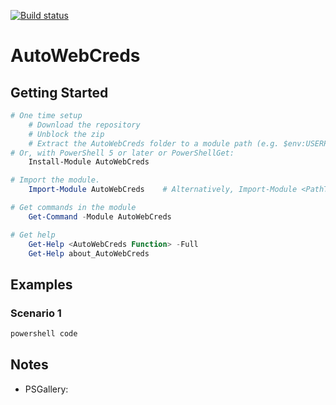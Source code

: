 [![Build status](https://ci.appveyor.com/api/projects/status/github/pldmgg/=master&svg=true)](https://ci.appveyor.com/project/pldmgg/sudo/branch/master)


# AutoWebCreds
<Synopsis>

## Getting Started

```powershell
# One time setup
    # Download the repository
    # Unblock the zip
    # Extract the AutoWebCreds folder to a module path (e.g. $env:USERPROFILE\Documents\WindowsPowerShell\Modules\)
# Or, with PowerShell 5 or later or PowerShellGet:
    Install-Module AutoWebCreds

# Import the module.
    Import-Module AutoWebCreds    # Alternatively, Import-Module <PathToModuleFolder>

# Get commands in the module
    Get-Command -Module AutoWebCreds

# Get help
    Get-Help <AutoWebCreds Function> -Full
    Get-Help about_AutoWebCreds
```

## Examples

### Scenario 1

```powershell
powershell code
```

## Notes

* PSGallery: 
